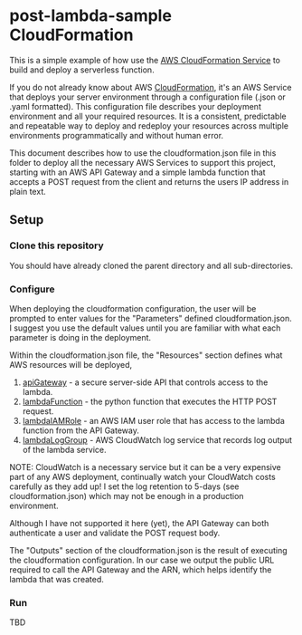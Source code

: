 # post-lambda-sample CloudFormation

This is a simple example of how use the [AWS CloudFormation Service](https://console.aws.amazon.com/cloudformation/) to build and deploy a serverless function.

If you do not already know about AWS [CloudFormation](https://aws.amazon.com/cloudformation/), it's an AWS Service that deploys your server environment through a configuration file (.json or .yaml formatted). This configuration file describes your deployment environment and all your required resources.  It is a consistent, predictable and repeatable way to deploy and redeploy your resources across multiple environments programmatically and without human error.

This document describes how to use the cloudformation.json file in this folder to deploy all the necessary AWS Services to support this project, starting with an AWS API Gateway and a simple lambda function that accepts a POST request from the client and returns the users IP address in plain text.

## Setup

### Clone this repository

You should have already cloned the parent directory and all sub-directories.

### Configure 

When deploying the cloudformation configuration, the user will be prompted to enter values for the "Parameters" defined cloudformation.json. I suggest you use the default values until you are familiar with what each parameter is doing in the deployment. 

Within the cloudformation.json file, the "Resources" section defines what AWS resources will be deployed, 

1. [apiGateway](https://docs.aws.amazon.com/apigateway/latest/developerguide/welcome.html) - a secure server-side API that controls access to the lambda.
1. [lambdaFunction](https://docs.aws.amazon.com/lambda/latest/dg/welcome.html) - the python function that executes the HTTP POST request.
1. [lambdaIAMRole](https://docs.aws.amazon.com/IAM/latest/UserGuide/id_roles.html) - an AWS IAM user role that has access to the lambda function from the API Gateway.
1. [lambdaLogGroup]() - AWS CloudWatch log service that records log output of the lambda service.

NOTE: CloudWatch is a necessary service but it can be a very expensive part of any AWS deployment, continually watch your CloudWatch costs carefully as they add up! I set the log retention to 5-days (see cloudformation.json) which may not be enough in a production environment.

Although I have not supported it here (yet), the API Gateway can both authenticate a user and validate the POST request body.

The "Outputs" section of the cloudformation.json is the result of executing the cloudformation configuration. In our case we output the public URL required to call the API Gateway and the ARN, which helps identify the lambda that was created.

### Run

TBD



